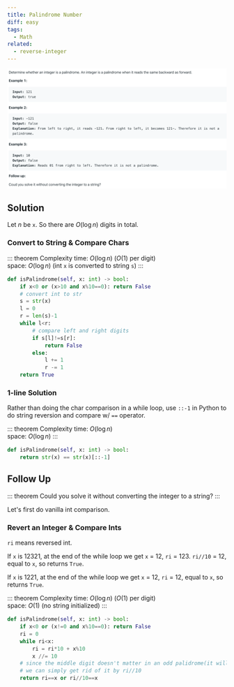 ```yaml
---
title: Palindrome Number
diff: easy
tags:
  - Math
related:
  - reverse-integer
---
```


<img class="medium-zoom" src="/algo/palindrome-number.png" alt="https://leetcode.com/problems/palindrome-number">

## Solution

Let $n$ be `x`. So there are $O(\log n)$ digits in total.

### Convert to String & Compare Chars

::: theorem Complexity
time: $O(\log n)$ ($O(1)$ per digit)  
space: $O(\log n)$ (int `x` is converted to string `s`)
:::

```py
def isPalindrome(self, x: int) -> bool:
    if x<0 or (x>10 and x%10==0): return False
    # convert int to str
    s = str(x)
    l = 0
    r = len(s)-1
    while l<r:
        # compare left and right digits
        if s[l]!=s[r]:
            return False
        else:
            l += 1
            r -= 1
    return True
```

### 1-line Solution

Rather than doing the char comparison in a while loop, use `::-1` in Python to do string reversion and compare w/ `==` operator.

::: theorem Complexity
time: $O(\log n)$  
space: $O(\log n)$
:::

```py
def isPalindrome(self, x: int) -> bool:
    return str(x) == str(x)[::-1]
```

## Follow Up

::: theorem
Could you solve it without converting the integer to a string?
:::

Let's first do vanilla int comparison.

### Revert an Integer & Compare Ints

`ri` means reversed int.

If `x` is $12321$, at the end of the while loop we get `x` = 12, `ri` = 123. `ri//10` = 12, equal to `x`, so returns `True`.

If `x` is $1221$, at the end of the while loop we get `x` = 12, `ri` = 12, equal to `x`, so returns `True`.

::: theorem Complexity
time: $O(\log n)$ ($O(1)$ per digit)  
space: $O(1)$ (no string initialized)
:::

```py
def isPalindrome(self, x: int) -> bool:
    if x<0 or (x!=0 and x%10==0): return False
    ri = 0
    while ri<x:
        ri = ri*10 + x%10
        x //= 10
    # since the middle digit doesn't matter in an odd palidrome(it will always equal to itself)
    # we can simply get rid of it by ri//10
    return ri==x or ri//10==x
```
